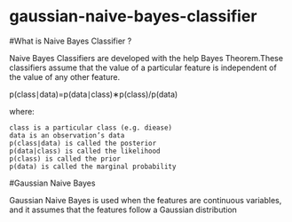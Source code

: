 # gaussian-naive-bayes-classifier


#What is Naive Bayes Classifier ?

Naive Bayes Classifiers are developed with the help Bayes Theorem.These classifiers assume that the value of a particular feature is independent of the value of any other feature.

p(class∣data)=p(data∣class)∗p(class)/p(data)

where:

    class is a particular class (e.g. diease)
    data is an observation’s data
    p(class∣data) is called the posterior
    p(data|class) is called the likelihood
    p(class) is called the prior
    p(data) is called the marginal probability

#Gaussian Naive Bayes

Gaussian Naive Bayes is used when the features are continuous variables, and it assumes that the features follow a Gaussian distribution

